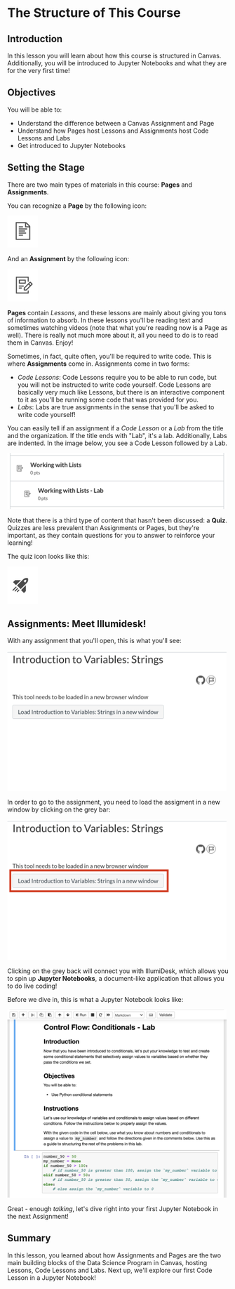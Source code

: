 
# The Structure of This Course

## Introduction

In this lesson you will learn about how this course is structured in Canvas. Additionally, you will be introduced to Jupyter Notebooks and what they are for the very first time!

## Objectives
You will be able to:

* Understand the difference between a Canvas Assignment and Page
* Understand how Pages host Lessons and Assignments host Code Lessons and Labs
* Get introduced to Jupyter Notebooks

## Setting the Stage

There are two main types of materials in this course: **Pages** and **Assignments**.

You can recognize a **Page** by the following icon:

<img src="images/page.png" width=70>

And an **Assignment** by the following icon:

<img src="images/assignment.png" width=70>


**Pages** contain _Lessons_, and these lessons are mainly about giving you tons of information to absorb. In these lessons you'll be reading text and sometimes watching videos (note that what you're reading now is a Page as well). There is really not much more about it, all you need to do is to read them in Canvas. Enjoy! 

Sometimes, in fact, quite often, you'll be required to write code. This is where **Assignments** come in. Assignments come in two forms:

- _Code Lessons_: Code Lessons require you to be able to run code, but you will not be instructed to write code yourself. Code Lessons are basically very much like Lessons, but there is an interactive component to it as you'll be running some code that was provided for you.
- _Labs_: Labs are true assignments in the sense that you'll be asked to write code yourself!

You can easily tell if an assignment if a _Code Lesson_ or a _Lab_ from the title and the organization. If the title ends with "Lab", it's a lab. Additionally, Labs are indented. In the image below, you see a Code Lesson followed by a Lab.


<img src="images/labs.png" width=500>

Note that there is a third type of content that hasn't been discussed: a **Quiz**. Quizzes are less prevalent than Assignments or Pages, but they're important, as they contain questions for you to answer to reinforce your learning!

The quiz icon looks like this:

<img src="images/quiz.png" width=70>


## Assignments: Meet Illumidesk!

With any assignment that you'll open, this is what you'll see:

<img src="images/illumidesk.png" width=500>

In order to go to the assignment, you need to load the assigment in a new window by clicking on the grey bar: 

<img src="images/illumidesk_4.png" width=500>

Clicking on the grey back will connect you with IllumiDesk, which allows you to spin up **Jupyter Notebooks**, a document-like application that allows you to do live coding!

Before we dive in, this is what a Jupyter Notebook looks like:

<img src="images/jupyter.png" width=500>

Great - enough _talking_, let's dive right into your first Jupyter Notebook in the next Assignment!

## Summary

In this lesson, you learned about how Assignments and Pages are the two main building blocks of the Data Science Program in Canvas, hosting Lessons, Code Lessons and Labs. Next up, we'll explore our first Code Lesson in a Jupyter Notebook!
